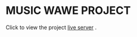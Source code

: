# MUSIC WAWE PROJECT

<p>Click to view the project <a href="https://sultankeles.github.io/music_wave_project/">live server</a> .</p>
